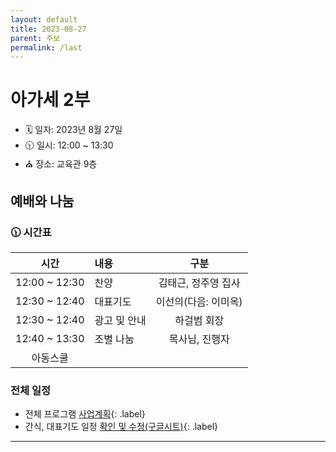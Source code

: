 ```yaml
---
layout: default
title: 2023-08-27
parent: 주보
permalink: /last
---
```


# 아가세 2부
- 🗓️ 일자: 2023년 8월 27일
- 🕦 일시: 12:00 ~ 13:30
- ⛪ 장소: 교육관 9층

## 예배와 나눔

### 🕦  시간표

|시간| 내용 | 구분|
|:---:|:-------------------------------------------|:----:|
| 12:00 ~ 12:30 | 찬양 | 김태근, 정주영 집사|
| 12:30 ~ 12:40 | 대표기도 | 이선의(다음: 이미옥) |
| 12:30 ~ 12:40 | 광고 및 안내| 하걸범 회장|
| 12:40 ~ 13:30 | 조별 나눔 | 목사님, 진행자|
| 아동스쿨 | | |

### 전체 일정
- 전체 프로그램 [사업계획](schedule){: .label}
- 간식, 대표기도 일정 [확인 및 수정(구글시트)](https://docs.google.com/spreadsheets/d/1lbI19_aBxfNdhaPLaUOwoYV0HYdjHeSiXNjnpaHt0dw/edit?usp=sharing){: .label}

---

<!-- ### 🎵 찬양 -->

<!-- ![](attachments/2023-07-09_1.jpeg) -->

<!-- ![](attachments/2023-07-09_2.png) -->



